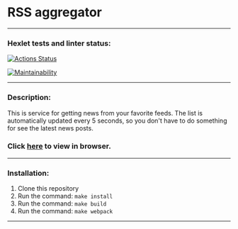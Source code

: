 # RSS aggregator
___

### Hexlet tests and linter status:
[![Actions Status](https://github.com/Developer2220/frontend-project-11/actions/workflows/hexlet-check.yml/badge.svg)](https://github.com/Developer2220/frontend-project-11/actions)

[![Maintainability](https://api.codeclimate.com/v1/badges/52be9b0e52a5a89f86df/maintainability)](https://codeclimate.com/github/Developer2220/frontend-project-11/maintainability)

___
### Description:

This is service for getting news from your favorite feeds. The list is automatically updated every 5 seconds, so you don't have to do something for see the latest news posts.

### Click [here](https://frontend-project-11-zpla.vercel.app/) to view in browser.
___
### Installation:

1. Clone this repository
2. Run the command: ```make install```
3. Run the command: ```make build```
4. Run the command: ```make webpack```
___


